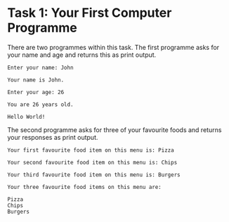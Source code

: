 # Task 1: Your First Computer Programme

There are two programmes within this task. The first programme asks for your name and age and returns this as print output.

```
Enter your name: John

Your name is John.

Enter your age: 26

You are 26 years old.

Hello World!
```

The second programme asks for three of your favourite foods and returns your responses as print output.

```
Your first favourite food item on this menu is: Pizza

Your second favourite food item on this menu is: Chips

Your third favourite food item on this menu is: Burgers

Your three favourite food items on this menu are:

Pizza
Chips
Burgers
```